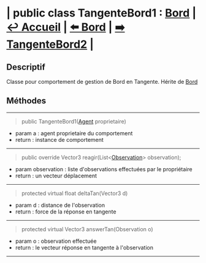 # **| public class TangenteBord1 :** [**Bord**](./Bord.md) **|** [**↩️ Accueil**](../../../doc.md) **|** [**⬅️ Bord**](./Bord.md) **|** [**➡️ TangenteBord2**](./TangenteBord2.md) **|**


## **Descriptif**

Classe pour comportement de gestion de Bord en Tangente. Hérite de [Bord](Bord.md)

## **Méthodes**

---

> public TangenteBord1([Agent](../../Agent.md) proprietaire)

* param a : agent proprietaire du comportement
* return : instance de comportement

---

> public override Vector3 reagir(List<[Observation](../../Vision/Observation.md)> observation);

* param observation : liste d'observations effectuées par le propriétaire
* return : un vecteur déplacement 

---
    
> protected virtual float deltaTan(Vector3 d)

* param d : distance de l'observation
* return : force de la réponse en tangente

---

> protected virtual Vector3 answerTan(Observation o)

* param o : observation effectuée
* return : le vecteur réponse en tangente à l'observation

---